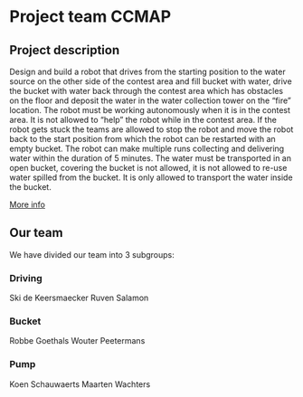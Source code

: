 # Project team CCMAP
## Project description
Design and build a robot that drives from the starting position to the water source on the other side of the contest area and fill  bucket with water, drive the bucket with water back through the contest area which has obstacles on the floor and deposit the water in the water collection tower on the “fire” location.
The robot must be working autonomously when it is in the contest area. It is not allowed to “help” the robot while in the contest area. If the robot gets stuck the teams are allowed to stop the robot and move the robot back to the start position from which the robot can be restarted with an empty bucket. The robot can make multiple runs collecting and delivering water within the duration of 5 minutes. The water must be transported in an open bucket, covering the bucket is not allowed, it is not allowed to re-use water spilled from the bucket. It is only allowed to transport the water inside the bucket. 

[More info](http://www.ccm.nl/en/assignment-2017/assignment-2017.html)

## Our team
  We have divided our team into 3 subgroups:
  ### Driving
  Ski de Keersmaecker
  Ruven Salamon
  ### Bucket
  Robbe Goethals
  Wouter Peetermans
  ### Pump
  Koen Schauwaerts
  Maarten Wachters

